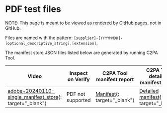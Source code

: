 # PDF test files

NOTE: This page is meant to be viewed as [rendered by GitHub pages](https://c2pa.org/public-testfiles/pdf/), not in GitHub.

Files are named with the pattern: `[supplier]-[YYYYMMDD]-[optional_descriptive_string].[extension]`. 

The manifest store JSON files listed below are generated by running C2PA Tool.  

| Video | Inspect on Verify | C2PA Tool manifest report | C2PA Tool detailed manifest report |
|-------|-------------------|-----------------------|------------------------------------|
| [adobe-20240110-single_manifest_store](adobe-20240110-single_manifest_store.pdf){: target="_blank"} | PDF not supported | [Manifest](manifests/adobe-20240110-single_manifest_store/manifest_store.json){: target="_blank"}  | [Detailed manifest](manifests/adobe-20240110-single_manifest_store/detailed.json){: target="_blank"}  |
